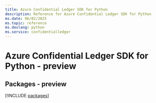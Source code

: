 ```yaml
---
title: Azure Confidential Ledger SDK for Python
description: Reference for Azure Confidential Ledger SDK for Python
ms.date: 06/02/2025
ms.topic: reference
ms.devlang: python
ms.service: confidentialledger
---
```

# Azure Confidential Ledger SDK for Python - preview
## Packages - preview
[!INCLUDE [packages](confidential-ledger-index.md)]